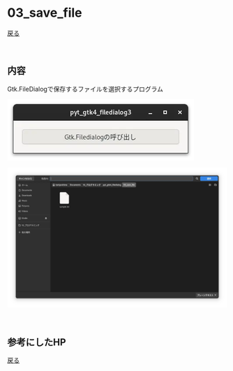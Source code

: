 # 03_save_file

[戻る](../README.md)

<br>

## 内容 

Gtk.FileDialogで保存するファイルを選択するプログラム

![pic](../data/pyt_gtk4_filedialog3_1.webp)

![pic](../data/pyt_gtk4_filedialog3_2.webp)

<br>

## 参考にしたHP

[戻る](../README.md)
